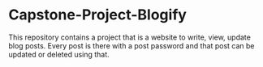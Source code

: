 # Capstone-Project-Blogify
This repository contains a project that is a website to write, view, update blog posts. Every post is there with a post password and that post can be updated or deleted using that.
